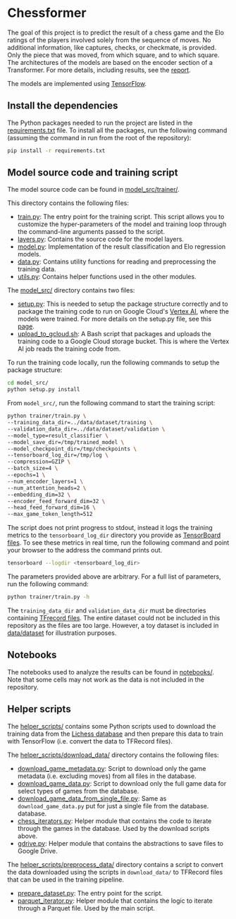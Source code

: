 # Chessformer

The goal of this project is to predict the result of a chess game and the Elo
ratings of the players involved solely from the sequence of moves. No additional
information, like captures, checks, or checkmate, is provided. Only the piece
that was moved, from which square, and to which square. The architectures of the
models are based on the encoder section of a Transformer. For more details,
including results, see the [report](report/chessformer_report.pdf).

The models are implemented using [TensorFlow](https://www.tensorflow.org/).


## Install the dependencies

The Python packages needed to run the project are listed in the
[requirements.txt](./requirements.txt) file. To install all the packages, run
the following command (assuming the command in run from the root of the
repository):

```sh
pip install -r requirements.txt
```


## Model source code and training script

The model source code can be found in [model_src/trainer/](model_src/trainer).

This directory contains the following files:

* [train.py](model_src/trainer/train.py): The entry point for the
training script. This script allows you to customize the hyper-parameters of the
model and training loop through the command-line arguments passed to the script.
* [layers.py](model_src/trainer/layers.py): Contains the source code for the
model layers.
* [model.py](model_src/trainer/model.py): Implementation of the result
classification and Elo regression models.
* [data.py](model_src/trainer/data.py): Contains utility functions for reading
and preprocessing the training data.
* [utils.py](model_src/trainer/utils.py): Contains helper functions used in the
other modules.

The [model_src/](model_src/) directory contains two files:

* [setup.py](model_src/setup.py): This is needed to setup the package structure
correctly and to package the training code to run on Google Cloud's [Vertex
AI](https://cloud.google.com/vertex-ai/docs/start/introduction-unified-platform),
where the models were trained. For more details on the setup.py file, see this
[page](https://packaging.python.org/en/latest/guides/distributing-packages-using-setuptools/#setup-py).
* [upload_to_gcloud.sh](model_src/upload_to_gcloud.sh): A Bash script that
packages and uploads the training code to a Google Cloud storage bucket. This is
where the Vertex AI job reads the training code from.

To run the training code locally, run the following commands to setup the
package structure:

```sh
cd model_src/
python setup.py install
```

From `model_src/`, run the following command to start the training script:

```sh
python trainer/train.py \
--training_data_dir=../data/dataset/training \
--validation_data_dir=../data/dataset/validation \
--model_type=result_classifier \
--model_save_dir=/tmp/trained_model \
--model_checkpoint_dir=/tmp/checkpoints \
--tensorboard_log_dir=/tmp/log \
--compression=GZIP \
--batch_size=4 \
--epochs=1 \
--num_encoder_layers=1 \
--num_attention_heads=2 \
--embedding_dim=32 \
--encoder_feed_forward_dim=32 \
--head_feed_forward_dim=16 \
--max_game_token_length=512
```

The script does not print progress to stdout, instead it logs the training
metrics to the `tensorboard_log_dir` directory you provide as
[TensorBoard files](https://www.tensorflow.org/tensorboard/get_started). To see
these metrics in real time, run the following command and point your browser
to the address the command prints out.

```sh
tensorboard --logdir <tensorboard_log_dir>
```

The parameters provided above are arbitrary. For a full list of parameters,
run the following command:

```sh
python trainer/train.py -h
```

The `training_data_dir` and `validation_data_dir` must be directories containing
[TFrecord files](https://www.tensorflow.org/tutorials/load_data/tfrecord). The
entire dataset could not be included in this repository as the files are
too large. However, a toy dataset is included in
[data/dataset](data/dataset) for illustration purposes.


## Notebooks

The notebooks used to analyze the results can be found in
[notebooks/](notebooks/). Note that some cells may not work as the data is not
included in the repository.


## Helper scripts

The [helper_scripts/](helper_scripts/) contains some Python scripts used to
download the training data from the
[Lichess database](https://database.lichess.org/) and then prepare this data
to train with TensorFlow (i.e. convert the data to TFRecord files).

The [helper_scripts/download_data/](helper_scripts/download_data) directory
contains the following files:

* [download_game_metadata.py](helper_scripts/download_data/download_game_metadata.py):
Script to download only the game metadata (i.e. excluding moves) from all files
in the database.
* [download_game_data.py](helper_scripts/download_data/download_game_data.py):
Script to download only the full game data for select types of games from the 
database.
* [download_game_data_from_single_file.py](helper_scripts/download_data/download_game_data_from_single_file.py):
Same as `download_game_data.py` put for just a single file from the database.
database.
* [chess_iterators.py](helper_scripts/download_data/chess_iterators.py): Helper
module that contains the code to iterate through the games in the database.
Used by the download scripts above.
* [gdrive.py](helper_scripts/download_data/gdrive.py): Helper module that
contains the abstractions to save files to Google Drive.

The [helper_scripts/preprocess_data/](helper_scripts/preprocess_data/)
directory contains a script to convert the data downloaded using the scripts
in `download_data/` to TFRecord files that can be used in the training pipeline.

* [prepare_dataset.py](helper_scripts/preprocess_data/prepare_dataset.py): The
entry point for the script.
* [parquet_iterator.py](helper_scripts/preprocess_data/parquet_iterator.py):
Helper module that contains the logic to iterate through a Parquet file. Used
by the main script.
